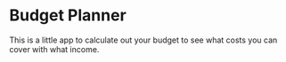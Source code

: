# Budget Planner

This is a little app to calculate out your budget to see what costs you can cover with what income.
